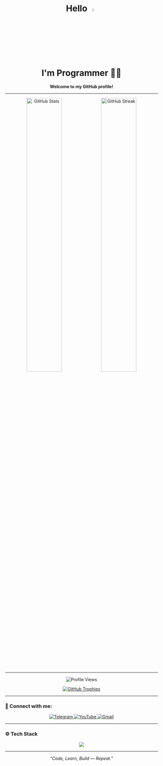<div align="center">
  <h1>
    Hello 
    <img width="5%" height="5%"
         src="https://camo.githubusercontent.com/e8e7b06ecf583bc040eb60e44eb5b8e0ecc5421320a92929ce21522dbc34c891/68747470733a2f2f6d656469612e67697068792e636f6d2f6d656469612f6876524a434c467a6361737252346961377a2f67697068792e676966"
         alt="wave">
    <br>
    I'm Programmer 👨‍💻
  </h1>
  <p><b>Welcome to my GitHub profile!</b></p>
</div>

---

<p align="center">
  <img
       alt="GitHub Stats"
       width="48%"
       src="https://github-readme-stats.vercel.app/api?username=otamurod2003&theme=radical&hide_border=false&count_private=true&show_icons=true">
  <img
       alt="GitHub Streak"
       width="48%"
       src="https://github-readme-streak-stats.herokuapp.com?user=otamurod2003&theme=radical&hide_border=false">
</p>

---

<p align="center">
  <img
       src="https://komarev.com/ghpvc/?username=otamurod2003&label=Profile%20views&color=0e75b6&style=flat"
       alt="Profile Views" />
</p>

<p align="center">
  <a href="https://github.com/ryo-ma/github-profile-trophy">
    <img
         src="https://github-profile-trophy.vercel.app/?username=otamurod2003&theme=radical&margin-w=15&margin-h=15"
         alt="GitHub Trophies" />
  </a>
</p>

---

### 🔗 Connect with me:
<p align="center">
  <a href="https://t.me/otamurod_pirnapasov0207" target="_blank">
    <img src="https://img.shields.io/badge/Telegram-2CA5E0?style=for-the-badge&logo=telegram&logoColor=white" alt="Telegram" />
  </a>
  <a href="https://youtube.com/@otamurod2003" target="_blank">
    <img src="https://img.shields.io/badge/YouTube-FF0000?style=for-the-badge&logo=youtube&logoColor=white" alt="YouTube" />
  </a>
  <a href="mailto:otamurodpirnapasov2003@gmail.com" target="_blank">
    <img src="https://img.shields.io/badge/Gmail-D14836?style=for-the-badge&logo=gmail&logoColor=white" alt="Gmail" />
  </a>
</p>

---

### ⚙️ Tech Stack
<p align="center">
  <img src="https://skillicons.dev/icons?i=html,css,js,cs,dotnet,mysql,visualstudio,github" />
</p>

---

<p align="center">
  <i>“Code, Learn, Build — Repeat.”</i>
</p>
